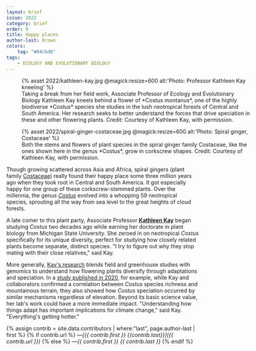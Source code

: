```yaml
---
layout: brief
issue: 2022
category: brief
order: 9
title: Happy places
author-last: Brown
colors:
    tag: "#84cbd8"
tags:
    - ECOLOGY AND EVOLUTIONARY BIOLOGY
---
```

<figure class="briefs-full" style="width:600px">
  {% asset 2022/kathleen-kay.jpg @magick:resize=600 alt:'Photo: Professor Kathleen Kay kneeling' %}<figcaption markdown="span">Taking a break from her field work, Associate Professor of Ecology and Evolutionary Biology Kathleen Kay kneels behind a flower of *Costus montanus*, one of the highly biodiverse *Costus* species she studies in the lush neotropical forests of Central and South America. Her research seeks to better understand the forces that drive speciation in these and other flowering plants. Credit: Courtesy of Kathleen Kay, with permission.</figcaption>
</figure>

<figure class="briefs-full" style="width:600px">
  {% asset 2022/spiral-ginger-costaceae.jpg @magick:resize=600 alt:'Photo: Spiral ginger, Costaceae' %}<figcaption markdown="span">Both the stems and flowers of plant species in the spiral ginger family Costaceae, like the ones shown here in the genus *Costus*, grow in corkscrew shapes. Credit: Courtesy of Kathleen Kay, with permission.</figcaption>
</figure>

Though growing scattered across Asia and Africa, spiral gingers (plant family [Costaceae](https://en.wikipedia.org/wiki/Costaceae?msclkid=3ae4ab7cc1cf11ec8108ea3d67d64db1)) really found their happy place some three million years ago when they took root in Central and South America. It got especially happy for one group of these corkscrew-stemmed plants. Over the millennia, the genus [*Costus*](https://en.wikipedia.org/wiki/Costus) evolved into a whopping 59 neotropical species, sprouting all the way from sea level to the great heights of cloud forests.

A late comer to this plant party, Associate Professor [**Kathleen Kay**](https://campusdirectory.ucsc.edu/cd_detail?uid=kmkay) began studying *Costus* two decades ago while earning her doctorate in plant biology from Michigan State University. She zeroed in on neotropical *Costus* specifically for its unique diversity, perfect for studying how closely related plants become separate, distinct species. "I try to figure out why they stop mating with their close relatives," said Kay.

More generally, [Kay's research](https://kay.eeb.ucsc.edu/) blends field and greenhouse studies with genomics to understand how flowering plants diversify through adaptations and speciation. In a [study published in 2020](https://kay.eeb.ucsc.edu/files/4316/0867/0945/evo.14108.pdf), for example, while Kay and collaborators confirmed a correlation between *Costus* species richness and mountainous terrain, they also showed how *Costus* speciation occurred by similar mechanisms regardless of elevation. Beyond its basic science value, her lab's work could have a more immediate impact. "Understanding how things adapt has important implications for climate change," said Kay. "Everything's getting hotter."

{% assign contrib = site.data.contributors | where:"last", page.author-last | first %}
{% if contrib.url %}
*&mdash;[{{ contrib.first }} {{contrib.last}}]({{ contrib.url }})*
{% else %}
*&mdash;{{ contrib.first }} {{ contrib.last }}*
{% endif %}
